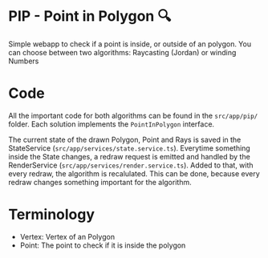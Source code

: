 # PIP - Point in Polygon 🔍

Simple webapp to check if a point is inside, or outside of an polygon.
You can choose between two algorithms: Raycasting (Jordan) or winding Numbers

# Code
All the important code for both algorithms can be found in the `src/app/pip/` folder.
Each solution implements the `PointInPolygon` interface.

The current state of the drawn Polygon, Point and Rays is saved in the StateService (`src/app/services/state.service.ts`). Everytime something inside the State changes, a redraw request is emitted and handled by the RenderService (`src/app/services/render.service.ts`). Added to that, with every redraw, the algorithm is recalulated. This can be done, because every redraw changes something important for the algorithm.

# Terminology
- Vertex: Vertex of an Polygon
- Point: The point to check if it is inside the polygon